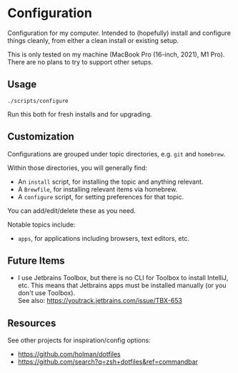 # Configuration

Configuration for my computer.
Intended to (hopefully) install and configure things cleanly, from either a clean install or existing setup.

This is only tested on my machine (MacBook Pro (16-inch, 2021), M1 Pro).
There are no plans to try to support other setups.

## Usage

```shell
./scripts/configure
```

Run this both for fresh installs and for upgrading.

## Customization

Configurations are grouped under topic directories, e.g. `git` and `homebrew`.

Within those directories, you will generally find:

- An `install` script, for installing the topic and anything relevant.
- A `Brewfile`, for installing relevant items via homebrew.
- A `configure` script, for setting preferences for that topic.

You can add/edit/delete these as you need.

Notable topics include:

- `apps`, for applications including browsers, text editors, etc.

## Future Items

- I use Jetbrains Toolbox, but there is no CLI for Toolbox to install IntelliJ, etc.
  This means that Jetbrains apps must be installed manually (or you don't use Toolbox).  
  See also: https://youtrack.jetbrains.com/issue/TBX-653

## Resources

See other projects for inspiration/config options:

- https://github.com/holman/dotfiles
- https://github.com/search?q=zsh+dotfiles&ref=commandbar
